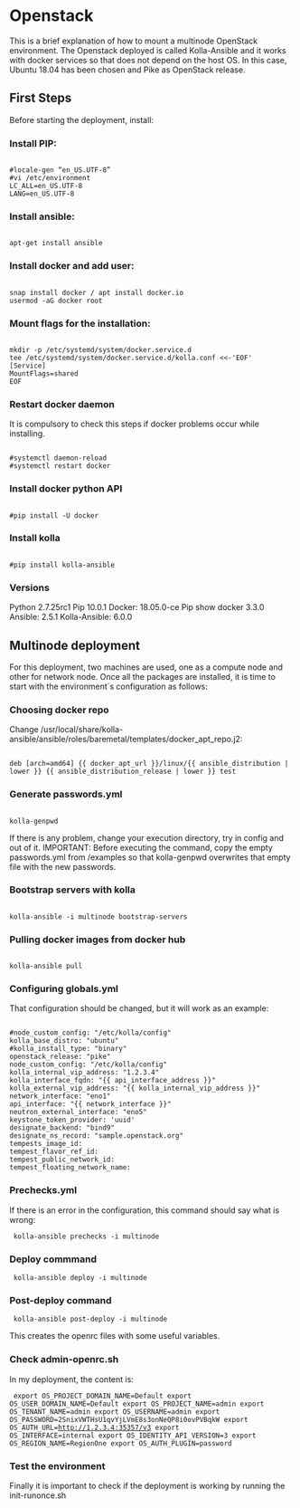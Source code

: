 # Openstack

This is a brief explanation of how to mount a multinode OpenStack environment. The Openstack deployed is called Kolla-Ansible and it works with docker services so that does not depend on the host OS. In this case, Ubuntu 18.04 has been chosen and Pike as OpenStack release.


## First Steps
Before starting the deployment, install:

### Install PIP:
<pre><code>
#locale-gen “en_US.UTF-8”
#vi /etc/environment
LC_ALL=en_US.UTF-8
LANG=en_US.UTF-8
</code></pre>

### Install ansible:
<pre><code>
apt-get install ansible
</code></pre>

### Install docker and add user:
<pre><code>
snap install docker / apt install docker.io
usermod -aG docker root
</code></pre>

### Mount flags for the installation:
<pre><code>
mkdir -p /etc/systemd/system/docker.service.d
tee /etc/systemd/system/docker.service.d/kolla.conf <<-'EOF'
[Service]
MountFlags=shared
EOF
</code></pre>

### Restart docker daemon
It is compulsory to check this steps if docker problems occur while installing.

<pre><code>
#systemctl daemon-reload
#systemctl restart docker
</code></pre>


### Install docker python API
<pre><code>
#pip install -U docker
</code></pre>

### Install kolla
<pre><code>
#pip install kolla-ansible
</code></pre>


### Versions
Python 2.7.25rc1
Pip 10.0.1
Docker: 18.05.0-ce
Pip show docker 3.3.0
Ansible: 2.5.1
Kolla-Ansible: 6.0.0



## Multinode deployment
For this deployment, two machines are used, one as a compute node and other for network node. Once all the packages are installed, it is time to start with the environment´s configuration as follows:

### Choosing docker repo
Change /usr/local/share/kolla-ansible/ansible/roles/baremetal/templates/docker_apt_repo.j2:

<pre><code>
deb [arch=amd64] {{ docker_apt_url }}/linux/{{ ansible_distribution | lower }} {{ ansible_distribution_release | lower }} test
</code></pre>


### Generate passwords.yml
<pre><code>
kolla-genpwd
</code></pre>
If there is any problem, change your execution directory, try in config and out of it. IMPORTANT: Before executing the command, copy the empty passwords.yml from /examples so that kolla-genpwd overwrites that empty file with the new passwords.

### Bootstrap servers with kolla
<pre><code>
kolla-ansible -i multinode bootstrap-servers
</code></pre>

### Pulling docker images from docker hub
<pre><code>
kolla-ansible pull
</code></pre>

### Configuring globals.yml
That configuration should be changed, but it will work as an example:

<pre><code>
#node_custom_config: "/etc/kolla/config"
kolla_base_distro: "ubuntu"
#kolla_install_type: "binary"
openstack_release: "pike"
node_custom_config: "/etc/kolla/config"
kolla_internal_vip_address: "1.2.3.4"
kolla_interface_fqdn: "{{ api_interface_address }}"
kolla_external_vip_address: "{{ kolla_internal_vip_address }}"
network_interface: "eno1"
api_interface: "{{ network_interface }}"
neutron_external_interface: "eno5"
keystone_token_provider: 'uuid'
designate_backend: "bind9"
designate_ns_record: "sample.openstack.org"
tempests_image_id: 
tempest_flavor_ref_id:
tempest_public_network_id:
tempest_floating_network_name:
</code></pre>


### Prechecks.yml
If there is an error in the configuration, this command should say what is wrong:

<code><pre>
kolla-ansible prechecks -i multinode
</code></pre>


### Deploy commmand
<code><pre>
kolla-ansible deploy -i multinode
</code></pre>

### Post-deploy command
<code><pre>
kolla-ansible post-deploy -i multinode
</code></pre>

This creates the openrc files with some useful variables.

### Check admin-openrc.sh
In my deployment, the content is:

<code><pre>
export OS_PROJECT_DOMAIN_NAME=Default
export OS_USER_DOMAIN_NAME=Default
export OS_PROJECT_NAME=admin
export OS_TENANT_NAME=admin
export OS_USERNAME=admin
export OS_PASSWORD=2SnixVWTHsU1qvYjLVmE8s3onNeQP8i0ovPVBqkW
export OS_AUTH_URL=http://1.2.3.4:35357/v3
export OS_INTERFACE=internal
export OS_IDENTITY_API_VERSION=3
export OS_REGION_NAME=RegionOne
export OS_AUTH_PLUGIN=password
</code></pre>

### Test the environment
Finally it is important to check if the deployment is working by running the init-runonce.sh

